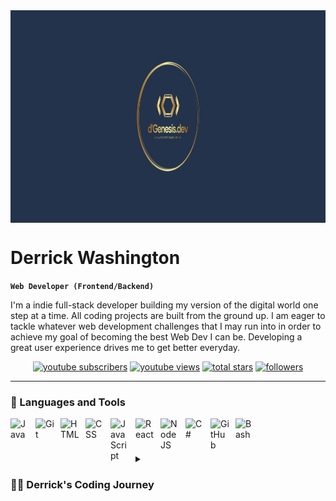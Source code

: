 <img align="center" alt="banner" width="100%" height="340px" style="padding-right:5px;" src="https://github.com/Dwash71/My-Portfolio/blob/main/images/Facebook_Cover.jpg"/>

# Derrick Washington

**`Web Developer (Frontend/Backend)`**

I'm a indie full-stack developer building my version of the digital world one step at a time. All coding projects are built from the ground up. I am eager to tackle whatever web development challenges that I may run into in order to achieve my goal of becoming the best Web Dev I can be. Developing a great user experience drives me to get better everyday.

<!-- Badges with custom icons - https://github.com/Dwash71/custom-icon-badges -->
<!-- View counter - https://github.com/Dwash71/Simple-View-Counter -->
<p align="center">
  <a href="https://www.youtube.com/c/ DerrickWashington?sub_confirmation=1">
    <img alt="youtube subscribers" title="Subscribe to my YouTube channel" src="https://custom-icon-badges.demolab.com/youtube/channel/subscribers/UC_1VBUGyckU3LwfK3xu4v8A?color=%23E05D44&label=SUBSCRIBE&logo=video&logoColor=white&style=for-the-badge&labelColor=CE4630"/></a> 
  <a href="https://www.youtube.com/c/DevProTips">
    <img alt="youtube views" title="YouTube views" src="https://custom-icon-badges.demolab.com/youtube/channel/views/UC_1VBUGyckU3LwfK3xu4v8A?color=%23E1AD0E&logo=video&logoColor=white&style=for-the-badge&labelColor=C79600"/></a> 
  <a href="https://github.com/Dwash71?tab=repositories&sort=stargazers">
    <img alt="total stars" title="Total stars on GitHub" src="https://custom-icon-badges.demolab.com/github/stars/Dwash71?color=55960c&style=for-the-badge&labelColor=488207&logo=star"/></a>
  <a href="https://github.com/Dwash71?tab=followers">
    <img alt="followers" title="Follow me on Github" src="https://custom-icon-badges.demolab.com/github/followers/DenverCoder1?color=236ad3&labelColor=1155ba&style=for-the-badge&logo=person-add&label=Follow&logoColor=white"/></a>
 
</p>

----------

### 🧰 Languages and Tools

<img align="left" alt="Java" width="30px" style="padding-right:10px;" src="https://cdn.jsdelivr.net/gh/devicons/devicon/icons/java/java-original.svg"/>
<img align="left" alt="Git" width="30px" style="padding-right:10px;" src="https://cdn.jsdelivr.net/gh/devicons/devicon/icons/git/git-original.svg" />
<img align="left" alt="HTML" width="30px" style="padding-right:10px;" src="https://cdn.jsdelivr.net/gh/devicons/devicon/icons/html5/html5-plain.svg" />
<img align="left" alt="CSS" width="30px" style="padding-right:10px;" src="https://cdn.jsdelivr.net/gh/devicons/devicon/icons/css3/css3-plain.svg" />
<img align="left" alt="JavaScript" width="30px" style="padding-right:10px;" src="https://cdn.jsdelivr.net/gh/devicons/devicon/icons/javascript/javascript-plain.svg" />
<img align="left" alt="React" width="30px" style="padding-right:10px;" src="https://cdn.jsdelivr.net/gh/devicons/devicon/icons/react/react-original.svg" />
<img align="left" alt="NodeJS" width="30px" style="padding-right:10px;" src="https://cdn.jsdelivr.net/gh/devicons/devicon/icons/nodejs/nodejs-original.svg" />
<img align="left" alt="C#" width="30px" style="padding-right:10px;" src="https://cdn.jsdelivr.net/gh/devicons/devicon/icons/csharp/csharp-line.svg" />
<img align="left" alt="GitHub" width="30px" style="padding-right:10px;" src="https://cdn.jsdelivr.net/gh/devicons/devicon/icons/github/github-original.svg" />
<img align="left" alt="Bash" width="30px" style="padding-right:10px;" src="https://cdn.jsdelivr.net/gh/devicons/devicon/icons/bash/bash-original.svg" />
<br />

#

<details>
 <summary><h3>👨‍💻 Derrick's Coding Journey</h3></summary>
   My coding journey started as a curious coder interested wondering how these creative websites, portfolios and applications were created. I developed the passion to learn coding and started out working on getting my certifications on .Net, C#, and SQL server. Afterwards I got a job at a company in which I felt that I became stagnant and needed something different in order to release and use my creative ability. Insert: Web Development. I began to take over 1000+ bootcamps and tutorials to independently learn my passion as a Full Stack Web Developer. I must say it is uncomfortable when you enter into a world where you are crawling to learn how to walk, but at the same time this is where your foundation is established. As the journey continues, I am still learning each day and trying to get better at something I am beginning to love each day.
